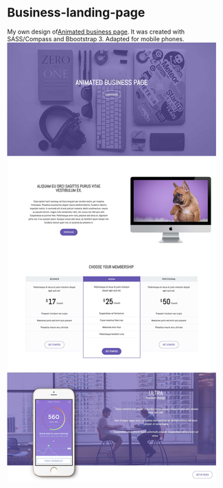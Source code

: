 # Business-landing-page
My own design of[Animated business page](https://rawgit.com/Annelia55/Business-landing-page/master/index.html). It was created with SASS/Compass and Bbootstrap 3. Adapted for mobile phones. <br>
![Picture](Main.jpg)